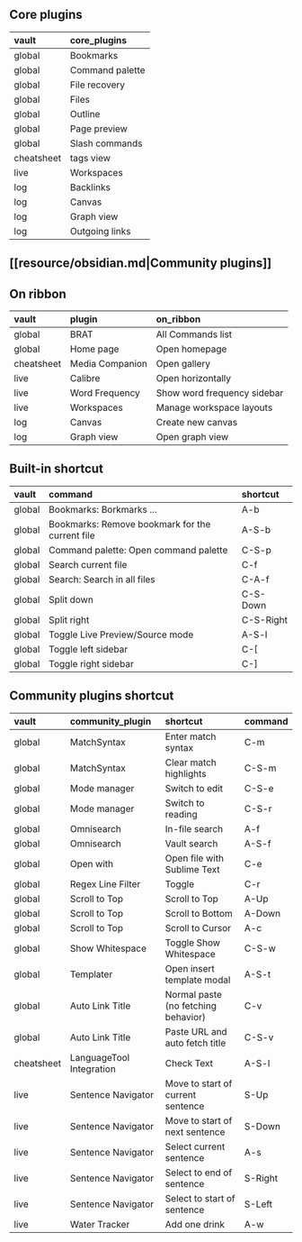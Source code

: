 ## Core plugins

|vault|core_plugins|
|:-|:-|
|global|Bookmarks|
|global|Command palette|
|global|File recovery|
|global|Files|
|global|Outline|
|global|Page preview|
|global|Slash commands|
|cheatsheet|tags view|
|live|Workspaces|
|log|Backlinks|
|log|Canvas|
|log|Graph view|
|log|Outgoing links|

## [[resource/obsidian.md|Community plugins]]

## On ribbon

|vault|plugin|on_ribbon|
|:-|:-|:-|
|global|BRAT|All Commands list|
|global|Home page|Open homepage|
|cheatsheet|Media Companion|Open gallery|
|live|Calibre|Open horizontally|
|live|Word Frequency|Show word frequency sidebar|
|live|Workspaces|Manage workspace layouts|
|log|Canvas|Create new canvas|
|log|Graph view|Open graph view|

## Built-in shortcut

|vault|command|shortcut|
|:-|:-|:-|
|global|Bookmarks: Borkmarks ...|A-b|
|global|Bookmarks: Remove bookmark for the current file|A-S-b|
|global|Command palette: Open command palette|C-S-p|
|global|Search current file|C-f|
|global|Search: Search in all files |C-A-f|
|global|Split down|C-S-Down|
|global|Split right|C-S-Right|
|global|Toggle Live Preview/Source mode|A-S-l|
|global|Toggle left sidebar|C-[|
|global|Toggle right sidebar|C-]|

## Community plugins shortcut

|vault|community_plugin|shortcut|command|
|:-|:-|:-|:-|
|global|MatchSyntax|Enter match syntax|C-m|
|global|MatchSyntax|Clear match highlights|C-S-m|
|global|Mode manager|Switch to edit|C-S-e|
|global|Mode manager|Switch to reading|C-S-r|
|global|Omnisearch|In-file search|A-f|
|global|Omnisearch|Vault search|A-S-f|
|global|Open with|Open file with Sublime Text|C-e|
|global|Regex Line Filter|Toggle|C-r|
|global|Scroll to Top|Scroll to Top|A-Up|
|global|Scroll to Top|Scroll to Bottom|A-Down|
|global|Scroll to Top|Scroll to Cursor|A-c|
|global|Show Whitespace|Toggle Show Whitespace|C-S-w|
|global|Templater|Open insert template modal|A-S-t|
|global|Auto Link Title|Normal paste (no fetching behavior)|C-v|
|global|Auto Link Title|Paste URL and auto fetch title|C-S-v|
|cheatsheet|LanguageTool Integration|Check Text|A-S-l|
|live|Sentence Navigator|Move to start of current sentence|S-Up|
|live|Sentence Navigator|Move to start of next sentence|S-Down|
|live|Sentence Navigator|Select current sentence|A-s|
|live|Sentence Navigator|Select to end of sentence|S-Right|
|live|Sentence Navigator|Select to start of sentence|S-Left|
|live|Water Tracker|Add one drink|A-w|